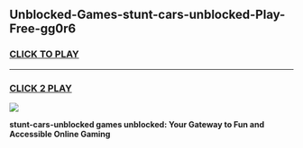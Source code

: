
## Unblocked-Games-stunt-cars-unblocked-Play-Free-gg0r6
<h3>
<a href="https://premium76.site?title=stunt-cars-unblocked&ref=21A">CLICK TO PLAY</a></h3>
<hr>

<h3>
<a href="https://premium76.site?title=stunt-cars-unblocked&ref=21A">CLICK 2 PLAY</a>
  
</h3>

<a href="https://premium76.site?title=stunt-cars-unblocked&ref=21A"><img src="https://clearcache.store/games.png"></a>


**stunt-cars-unblocked games unblocked: Your Gateway to Fun and Accessible Online Gaming**
